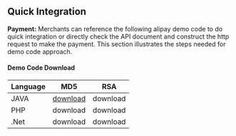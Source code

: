 ## Quick Integration

**Payment:** Merchants can reference the following alipay demo code to do quick integration or directly check the API document and construct the http request to make the payment. This section illustrates the steps needed for demo code approach.

#### Demo Code Download

|Language         |	MD5              |	RSA            |
| --------------- |------------------| ----------------|
|JAVA	            |<a href="https://os.alipayobjects.com/rmsportal/ZOVzTfxYcXcyKNorHDNf.zip">download</a>	         |download         |
|PHP	            |download	         |download         |
|.Net	            |download	         |download         |
